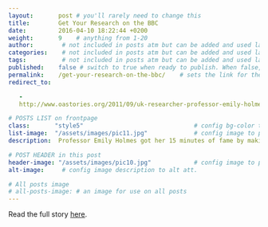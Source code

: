 ```yaml
---
layout:       post # you'll rarely need to change this
title:        Get Your Research on the BBC
date:         2016-04-10 18:22:44 +0200
weight:       9    # anything from 1-20
author:        # not included in posts atm but can be added and used later
categories:    # not included in posts atm but can be added and used later
tags:          # not included in posts atm but can be added and used later
published:    false # switch to true when ready to publish. When false, you can check your links and share drafts using the github file for this page e.g https://github.com/sparcopen/open-to/blob/master/_posts/2017-04-10-welcome-to-jekyll.markdown
permalink:    /get-your-research-on-the-bbc/    # sets the link for the post. E.g permalink: /battle-disease/
redirect_to:

   -
   http://www.oastories.org/2011/09/uk-researcher-professor-emily-holmes-tetris-paper-plos-one/

# POSTS LIST on frontpage
class:       "style5"                               # config bg-color to post list card (1 to 5)
list-image:  "/assets/images/pic11.jpg"             # config image to post list card (1 to 13 are generic colors and will fit with anything used if no images can be found)
description:  Professor Emily Holmes got her 15 minutes of fame by making her work Open Access  # description for cards & social media

# POST HEADER in this post
header-image: "/assets/images/pic10.jpg"            # config image to post header
alt-image:     # config image description to alt att.

# All posts image
# all-posts-image: # an image for use on all posts
---
```

Read the full story [here](http://www.oastories.org/2011/09/uk-researcher-professor-emily-holmes-tetris-paper-plos-one/).
